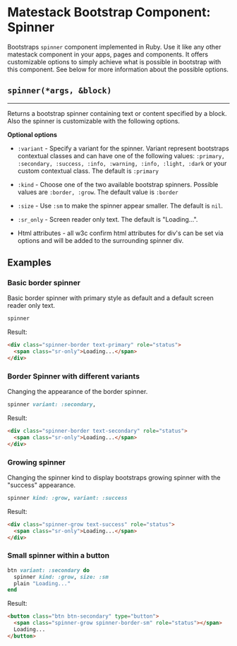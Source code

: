 # Matestack Bootstrap Component: Spinner

Bootstraps `spinner` component implemented in Ruby. Use it like any other matestack component in your apps, pages and components. It offers customizable options to simply achieve what is possible in bootstrap with this component. See below for more information about the possible options.

## `spinner(*args, &block)`
----

Returns a bootstrap spinner containing text or content specified by a block. Also the spinner is customizable with the following options. 

**Optional options**

* `:variant` - Specify a variant for the spinner. Variant represent bootstraps contextual classes and can have one of the following values: `:primary, :secondary, :success, :info, :warning, :info, :light, :dark` or your custom contextual class. The default is `:primary`
  
* `:kind` - Choose one of the two available bootstrap spinners. Possible values are `:border, :grow`. The default value is `:border`

* `:size` - Use `:sm` to make the spinner appear smaller. The default is `nil`.

* `:sr_only` - Screen reader only text. The default is "Loading...".

* Html attributes - all w3c confirm html attributes for div's can be set via options and will be added to the surrounding spinner div.

## Examples

### Basic border spinner
Basic border spinner with primary style as default and a default screen reader only text.
```ruby
spinner
```
Result:
```html
<div class="spinner-border text-primary" role="status">
  <span class="sr-only">Loading...</span>
</div>
```

### Border Spinner with different variants
Changing the appearance of the border spinner.
```ruby
spinner variant: :secondary, 
```
Result:
```html
<div class="spinner-border text-secondary" role="status">
  <span class="sr-only">Loading...</span>
</div>
```

### Growing spinner
Changing the spinner kind to display bootstraps growing spinner with the "success" appearance.
```ruby
spinner kind: :grow, variant: :success
```
Result:
```html
<div class="spinner-grow text-success" role="status">
  <span class="sr-only">Loading...</span>
</div>
```

### Small spinner within a button 

```ruby
btn variant: :secondary do
  spinner kind: :grow, size: :sm
  plain "Loading..."
end
```
Result:
```html
<button class="btn btn-secondary" type="button">
  <span class="spinner-grow spinner-border-sm" role="status"></span>
  Loading...
</button>
```
